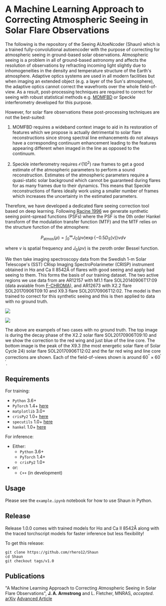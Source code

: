 # A Machine Learning Approach to Correcting Atmospheric Seeing in Solar Flare Observations

The following is the repository of the Seeing AUtoeNcoder (Shaun) which is a trained fully-convolutional autoencoder with the purpose of correcting for atmospheric seeing in ground-based solar observations. Atmospheric seeing is a problem in all of ground-based astronomy and affects the resolution of observations by refracting incoming light slightly due to inhomogeneities in the density and temperature structure of the Earth's atmosphere. Adaptive optics systems are used in all modern facilities but when imaging an extended object (e.g. a layer of the Sun's atmosphere), the adaptive optics cannot correct the wavefronts over the whole field-of-view. As a result, post-processing techniques are required to correct for seeing with robust statistical methods e.g. [MOMFBD](https://link.springer.com/article/10.1007%2Fs11207-005-5782-z) or Speckle interferometry developed for this purpose.

However, for solar flare observations these post-processing techniques are not the best-suited:

1. MOMFBD requires a wideband context image to aid in its restoration of features which we propose is actually detrimental to solar flare reconstructions since strong spectral line enhancements do not always have a corresponding continuum enhancement leading to the features appearing different when imaged in the line as opposed to the continuum.

2. Speckle interferometry requires $\mathcal{O}(10^{2})$ raw frames to get a good estimate of the atmospheric parameters to perform a sound reconstruction. Estimates of the atmospheric parameters require a quasi-static solar background which cannot be guaranteed during flares for as many frames due to their dynamics. This means that Speckle reconstructions of flares ideally work using a smaller number of frames which increases the uncertainty in the estimated parameters.

Therefore, we have developed a dedicated flare seeing correction tool based on deep learning. Following [Racine 1996](adsabs.harvard.edu/full/1996PASP..108..699R) we generate synthetic seeing point-spread functions (PSFs) where the PSF is the 0th order Hankel transform of the modulation transfer function (MTF) and the MTF relies on the structure function of the atmosphere:

$$ P_{\mathrm{atmos}}(\rho)=\int_{0}^{\infty} J_{0}(\rho v) \exp \left\{-0.5 D_{S}(\nu)\right\} \nu d \nu $$

where $\nu$ is spatial frequency and $J_{0}(\rho \nu)$ is the zeroth order Bessel function.

We then take imaging spectroscopy data from the Swedish 1-m Solar Telescope's (SST) CRisp Imaging SpectroPolarimeter (CRISP) instrument obtained in H&alpha; and Ca II 8542&#8491; of flares with good seeing and apply bad seeing to them. This forms the basis of our training dataset. The two active regions we use data from are AR12157 with M1.1 flare SOL20140906T17:09 (data avaiable from [F-CHROMA](https://star.pst.qub.ac.uk/wiki/doku.php/public/solarflares/start)), and AR12673 with X2.2 flare SOL20170906T09:10 and X9.3 flare SOL20170906T12:02. The model is then trained to correct for this synthetic seeing and this is then applied to data with no ground truth.

![](gifs/x22.gif)

![](gifs/x93.gif)

The above are exampels of two cases with no ground truth. The top image is during the decay phase of the X2.2 solar flare SOL20170906T09:10 and we show the correction to the red wing and just blue of the line core. The bottom image is the peak of the X9.3 (the most energetic solar flare of Solar Cycle 24) solar flare SOL20170906T12:02 and the far red wing and line core corrections are shown. Each of the field-of-views shown is around $60^{\prime \prime} \times 60^{\prime \prime}$.

## Requirements
For training:

* `Python` 3.6+
* `PyTorch` 1.4+ [here](https://pytorch.org)
* `matplotlib` 3.0+
* `crisPy2` 1.0+ [here](https://github.com/rhero12/crisPy2)
* `specutils` 1.0+ [here](https://specutils.readthedocs.io/en/stable/)
* `hankel` 1.0+ [here](https://hankel.readthedocs.io/en/latest/)

For inference:

* Either:
  - `Python` 3.6+
  - `PyTorch` 1.4+
  - `crisPy2` 1.0+
* or:
  - `C++` (in development)

## Usage
Please see the `example.ipynb` notebook for how to use Shaun in Python.


## Release
Release 1.0.0 comes with trained models for H&alpha; and Ca II 8542&#8491; along with the traced torchscript models for faster inference but less flexibility!

To get this release:
```
git clone https://github.com/rhero12/Shaun
cd Shaun
git checkout tags/v1.0
```

## Publications
"A Machine Learning Approach to Correcting Atmospheric Seeing in Solar Flare Observations", **J. A. Armstrong** and L. Fletcher, MNRAS, *accepted*. [arXiv](https://arxiv.org/abs/2011.12814) [Advanced Article](https://academic.oup.com/mnras/advance-article/doi/10.1093/mnras/staa3742/6019896?searchresult=1)